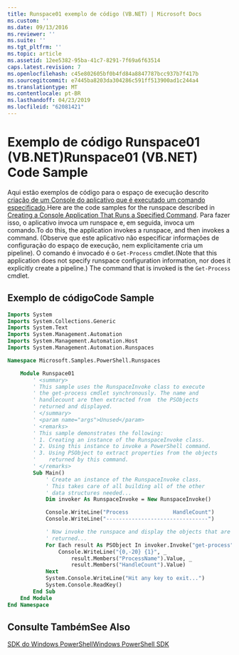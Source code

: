 ```yaml
---
title: Runspace01 exemplo de código (VB.NET) | Microsoft Docs
ms.custom: ''
ms.date: 09/13/2016
ms.reviewer: ''
ms.suite: ''
ms.tgt_pltfrm: ''
ms.topic: article
ms.assetid: 12ee5382-95ba-41c7-8291-7f69a6f63514
caps.latest.revision: 7
ms.openlocfilehash: c45e802605bf0b4fd84a8847787bcc937b7f417b
ms.sourcegitcommit: e7445ba8203da304286c591ff513900ad1c244a4
ms.translationtype: MT
ms.contentlocale: pt-BR
ms.lasthandoff: 04/23/2019
ms.locfileid: "62081421"
---
```

# <a name="runspace01-vbnet-code-sample"></a><span data-ttu-id="d6171-102">Exemplo de código Runspace01 (VB.NET)</span><span class="sxs-lookup"><span data-stu-id="d6171-102">Runspace01 (VB.NET) Code Sample</span></span>

<span data-ttu-id="d6171-103">Aqui estão exemplos de código para o espaço de execução descrito [criação de um Console do aplicativo que é executado um comando especificado](http://msdn.microsoft.com/en-us/793a6570-a072-4799-840b-172f28ce620e).</span><span class="sxs-lookup"><span data-stu-id="d6171-103">Here are the code samples for the runspace described in [Creating a Console Application That Runs a Specified Command](http://msdn.microsoft.com/en-us/793a6570-a072-4799-840b-172f28ce620e).</span></span> <span data-ttu-id="d6171-104">Para fazer isso, o aplicativo invoca um runspace e, em seguida, invoca um comando.</span><span class="sxs-lookup"><span data-stu-id="d6171-104">To do this, the application invokes a runspace, and then invokes a command.</span></span> <span data-ttu-id="d6171-105">(Observe que este aplicativo não especificar informações de configuração do espaço de execução, nem explicitamente cria um pipeline). O comando é invocado é o `Get-Process` cmdlet.</span><span class="sxs-lookup"><span data-stu-id="d6171-105">(Note that this application does not specify runspace configuration information, nor does it explicitly create a pipeline.) The command that is invoked is the `Get-Process` cmdlet.</span></span>

## <a name="code-sample"></a><span data-ttu-id="d6171-106">Exemplo de código</span><span class="sxs-lookup"><span data-stu-id="d6171-106">Code Sample</span></span>

```vb
Imports System
Imports System.Collections.Generic
Imports System.Text
Imports System.Management.Automation
Imports System.Management.Automation.Host
Imports System.Management.Automation.Runspaces

Namespace Microsoft.Samples.PowerShell.Runspaces

    Module Runspace01
        ' <summary>
        ' This sample uses the RunspaceInvoke class to execute
        ' the get-process cmdlet synchronously. The name and
        ' handlecount are then extracted from  the PSObjects
        ' returned and displayed.
        ' </summary>
        ' <param name="args">Unused</param>
        ' <remarks>
        ' This sample demonstrates the following:
        ' 1. Creating an instance of the RunspaceInvoke class.
        ' 2. Using this instance to invoke a PowerShell command.
        ' 3. Using PSObject to extract properties from the objects
        '    returned by this command.
        ' </remarks>
        Sub Main()
            ' Create an instance of the RunspaceInvoke class.
            ' This takes care of all building all of the other
            ' data structures needed...
            Dim invoker As RunspaceInvoke = New RunspaceInvoke()

            Console.WriteLine("Process              HandleCount")
            Console.WriteLine("--------------------------------")

            ' Now invoke the runspace and display the objects that are
            ' returned...
            For Each result As PSObject In invoker.Invoke("get-process")
                Console.WriteLine("{0,-20} {1}", _
                    result.Members("ProcessName").Value, _
                    result.Members("HandleCount").Value)
            Next
            System.Console.WriteLine("Hit any key to exit...")
            System.Console.ReadKey()
        End Sub
    End Module
End Namespace
```

<!-- TODO!!!: [!code-csharp[Runspace01.vb](../../powershell-sdk-samples/SDK-2.0/vb/Runspace01/Runspace01.vb#L09-L53 "Runspace01.vb")] -->

## <a name="see-also"></a><span data-ttu-id="d6171-107">Consulte Também</span><span class="sxs-lookup"><span data-stu-id="d6171-107">See Also</span></span>

[<span data-ttu-id="d6171-108">SDK do Windows PowerShell</span><span class="sxs-lookup"><span data-stu-id="d6171-108">Windows PowerShell SDK</span></span>](../windows-powershell-reference.md)